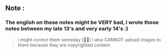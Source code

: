 ## Note : 
### The english on these notes might be VERY bad, I wrote those notes between my late 13's and very early 14's :)
> i might correct them someday (🥀💔)
> I also CANNOT upload images to there because they are copyrighted content
